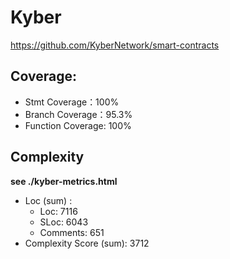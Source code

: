 # Kyber

https://github.com/KyberNetwork/smart-contracts

## Coverage:

* Stmt Coverage：100%
* Branch Coverage：95.3%
* Function Coverage: 100%

## Complexity

**see ./kyber-metrics.html**

* Loc (sum) :   
  * Loc: 7116
  * SLoc: 6043
  * Comments: 651
* Complexity Score (sum): 3712